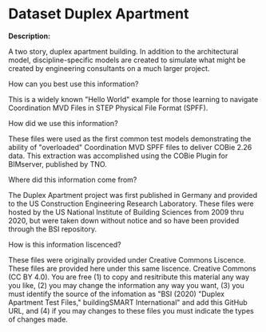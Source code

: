 
# Dataset Duplex Apartment

**Description:**

A two story, duplex apartment building. In addition to the architectural model, discipline-specific models are created to simulate what might be created by engineering consultants on a much larger project. 

How can you best use this information?

This is a widely known "Hello World" example for those  learning to navigate Coordination MVD Files in STEP Physical File Format (SPFF).

How did we use this information?

These files were used as the first common test models demonstrating the ability of "overloaded" Coordination MVD SPFF files to deliver COBie 2.26 data. This extraction was accomplished using the COBie Plugin for BIMserver, published by TNO. 

Where did this information come from?

The Duplex Apartment project was first published in Germany and provided to the US Construction Engineering Research Laboratory. These files were hosted by the US National Institute of Building Sciences from 2009 thru 2020, but were taken down without notice and so have been provided through the BSI repository.

How is this information liscenced?

These files were originally provided under Creative Commons Liscence. These files are provided here under this same liscence. Creative Commons (CC BY 4.0). You are free (1) to copy and resitribute this material any way you like, (2) you may change the information any way you want, (3) you must identify the source of the infomation as "BSI (2020) "Duplex Apartment Test Files," buildingSMART International" and add this GitHub URL, and (4) if you may changes to these files you must indicate the types of changes made.
